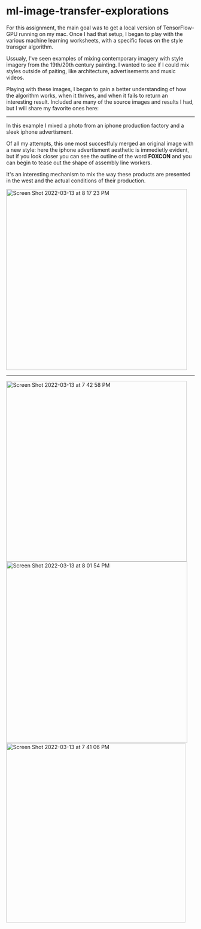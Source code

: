 # ml-image-transfer-explorations

For this assignment, the main goal was to get a local version of TensorFlow-GPU running on my mac. Once I had that setup, I began to play with the various machine learning worksheets, with a specific focus on the style transger algorithm.

Ussualy, I've seen examples of mixing contemporary imagery with style imagery from the 19th/20th century painting. I wanted to see if I could mix styles outside of paiting, like architecture, advertisements and music videos.

Playing with these images, I began to gain a better understanding of how the algorithm works, when it thrives, and when it fails to return an interesting result. Included are many of the source images and results I had, but I will share my favorite ones here:

-----

In this example I mixed a photo from an iphone production factory and a sleek iphone advertisment. 

Of all my attempts, this one most succesffuly merged an original image with a new style:  here the iphone advertisment aesthetic is immedietly evident, but if you look closer you can see the outline of the word **FOXCON** and you can begin to tease out the shape of assembly line workers.

It's an interesting mechanism to mix the way these products are presented in the west and the actual conditions of their production. 

<img width="483" alt="Screen Shot 2022-03-13 at 8 17 23 PM" src="https://user-images.githubusercontent.com/5685294/159824794-908bcc43-04de-40c3-ae9a-7e88bbf9dfac.png">

---- 
<img width="482" alt="Screen Shot 2022-03-13 at 7 42 58 PM" src="https://user-images.githubusercontent.com/5685294/159824803-86cf9fd8-8001-4be1-9594-8722480f77de.png">
<img width="484" alt="Screen Shot 2022-03-13 at 8 01 54 PM" src="https://user-images.githubusercontent.com/5685294/159824829-e9176782-8fe4-40db-aa34-6db74f96b00f.png">
<img width="479" alt="Screen Shot 2022-03-13 at 7 41 06 PM" src="https://user-images.githubusercontent.com/5685294/159824836-5b2f5a95-91cf-43b9-81b7-ed0bd4d22b3c.png">

